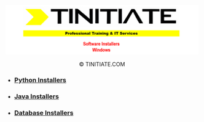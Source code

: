 ![Tinitiate Software Installers Windows Image](tinitiate_software_installers_windows.png)
<p align="center">&copy; TINITIATE.COM</p>

* ### [Python Installers](./python-installers/README.md)
* ### [Java Installers](./java-installers/README.md)
* ### [Database Installers](./database-installers/README.md)